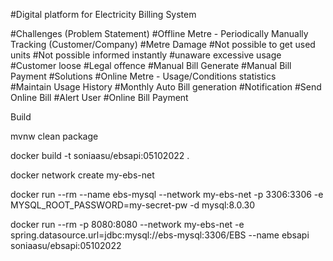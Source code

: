#Digital platform for Electricity Billing System

#Challenges (Problem Statement)
#Offline Metre - Periodically Manually Tracking (Customer/Company)
#Metre Damage
#Not possible to get used units
#Not possible informed instantly
#unaware excessive usage
#Customer loose
#Legal offence
#Manual Bill Generate
#Manual Bill Payment
#Solutions 
#Online Metre - Usage/Conditions statistics  
#Maintain Usage History
#Monthly Auto Bill generation
#Notification
#Send Online Bill
#Alert User 
#Online Bill Payment



Build

mvnw clean package

docker build -t soniaasu/ebsapi:05102022 .

docker network create my-ebs-net

docker run --rm --name ebs-mysql --network my-ebs-net  -p 3306:3306 -e MYSQL_ROOT_PASSWORD=my-secret-pw -d mysql:8.0.30

docker run --rm -p 8080:8080 --network my-ebs-net -e spring.datasource.url=jdbc:mysql://ebs-mysql:3306/EBS --name ebsapi soniaasu/ebsapi:05102022 
 

